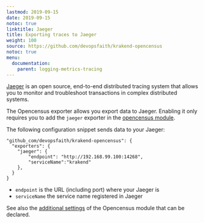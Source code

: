 ```yaml
---
lastmod: 2019-09-15
date: 2019-09-15
notoc: true
linktitle: Jaeger
title: Exporting traces to Jaeger
weight: 100
source: https://github.com/devopsfaith/krakend-opencensus
notoc: true
menu:
  documentation:
    parent: logging-metrics-tracing
---
```

[Jaeger](https://www.jaegertracing.io/) is an open source, end-to-end distributed tracing system that allows you to monitor and troubleshoot transactions in complex distributed systems.

The Opencensus exporter allows you export data to Jaeger. Enabling it only requires you to add the `jaeger` exporter in the [opencensus module](/docs/logging-metrics-tracing/opencensus/).

The following configuration snippet sends data to your Jaeger:

	"github_com/devopsfaith/krakend-opencensus": {
      "exporters": {
        "jaeger": {
			"endpoint": "http://192.168.99.100:14268",
            "serviceName":"krakend"
		},
	  }
	}

- `endpoint` is the URL (including port) where your Jaeger is
- `serviceName` the service name registered in Jaeger


See also the [additional settings](/docs/logging-metrics-tracing/opencensus/) of the Opencensus module that can be declared.